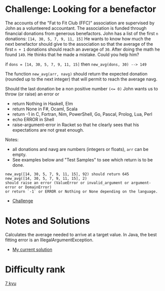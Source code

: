 # Challenge: Looking for a benefactor

The accounts of the "Fat to Fit Club (FFC)" association are supervised by John as a volunteered accountant. The association is funded through financial donations from generous benefactors. John has a list of the first `n` donations: `[14, 30, 5, 7, 9, 11, 15]` He wants to know how much the next benefactor should give to the association so that the average of the first `n + 1` donations should reach an average of `30`. After doing the math he found `149`. He thinks that he made a mistake. Could you help him?

if `dons = [14, 30, 5, 7, 9, 11, 15]` then `new_avg(dons, 30) --> 149`

The function `new_avg(arr, navg)` should return the expected donation (rounded up to the next integer) that will permit to reach the average navg.

Should the last donation be a non positive number `(<= 0)` John wants us to throw (or raise) an error or

- return Nothing in Haskell, Elm
- return None in F#, Ocaml, Scala
- return -1 in C, Fortran, Nim, PowerShell, Go, Pascal, Prolog, Lua, Perl
- echo ERROR in Shell
- raise-argument-error in Racket
  so that he clearly sees that his expectations are not great enough.

Notes:

- all donations and navg are numbers (integers or floats), `arr` can be empty.
- See examples below and "Test Samples" to see which return is to be done.

```
new_avg([14, 30, 5, 7, 9, 11, 15], 92) should return 645
new_avg([14, 30, 5, 7, 9, 11, 15], 2)
should raise an error (ValueError or invalid_argument or argument-error or DomainError)
or return `-1` or ERROR or Nothing or None depending on the language.
```

- [Challenge](https://www.codewars.com/kata/569b5cec755dd3534d00000f)

# Notes and Solutions

Calculates the average needed to arrive at a target value. In Java, the best fitting error is an IllegalArgumentException.

- [My current solution](solution.java)

# Difficulty rank

[7 kyu](https://docs.codewars.com/gamification/ranks)
